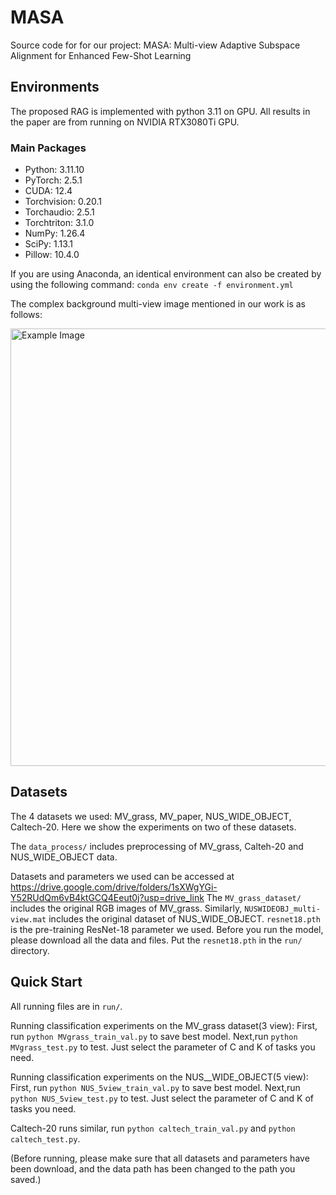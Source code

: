 # MASA
Source code for for our project: MASA: Multi-view Adaptive Subspace Alignment for Enhanced
Few-Shot Learning

## Environments
The proposed RAG is implemented with python 3.11 on GPU. 
All results in the paper are from running on NVIDIA RTX3080Ti GPU.

### Main Packages
+ Python: 3.11.10
+ PyTorch: 2.5.1
+ CUDA: 12.4
+ Torchvision: 0.20.1
+ Torchaudio: 2.5.1
+ Torchtriton: 3.1.0
+ NumPy: 1.26.4
+ SciPy: 1.13.1
+ Pillow: 10.4.0

If you are using Anaconda, an identical environment can also be created by using the following command:
```conda env create -f environment.yml```

The complex background multi-view image mentioned in our work is as follows: 

<img src="MV_grass.png" alt="Example Image" width="700">

## Datasets
The 4 datasets we used: MV_grass, MV_paper, NUS_WIDE_OBJECT, Caltech-20.
Here we show the experiments on two of these datasets.

The ```data_process/``` includes preprocessing of MV_grass, Calteh-20 and NUS_WIDE_OBJECT data.

Datasets and parameters we used can be accessed at https://drive.google.com/drive/folders/1sXWgYGi-Y52RUdQm6vB4ktGCQ4Eeut0j?usp=drive_link
The ```MV_grass_dataset/``` includes the original RGB images of MV_grass. Similarly, ```NUSWIDEOBJ_multi-view.mat``` includes the original dataset of NUS_WIDE_OBJECT.
```resnet18.pth``` is the pre-training ResNet-18 parameter we used.
Before you run the model, please download all the data and files.
Put the ```resnet18.pth``` in the ```run/``` directory.

## Quick Start
All running files are in ```run/```.

Running classification experiments on the MV_grass dataset(3 view): First, run ```python MVgrass_train_val.py``` to save best model. Next,run ```python MVgrass_test.py``` to test. Just select the parameter of C and K of tasks you need.

Running classification experiments on the NUS__WIDE_OBJECT(5 view): First, run ```python NUS_5view_train_val.py``` to save best model. Next,run ```python NUS_5view_test.py``` to test.  Just select the parameter of C and K of tasks you need.

Caltech-20 runs similar, run ```python caltech_train_val.py``` and ```python caltech_test.py```.

(Before running, please make sure that all datasets and parameters have been download, and the data path has been changed to the path you saved.)
